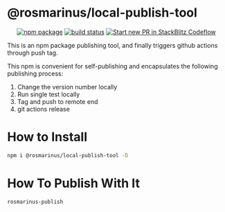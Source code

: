 # @rosmarinus/local-publish-tool

<p align="center">
  <a href="https://www.npmjs.com/package/@rosmarinus/local-publish-tool"><img src="https://img.shields.io/npm/v/@rosmarinus/local-publish-tool" alt="npm package"></a>
  <a href="https://github.com/rosmarinus-project/rosmarinus-universal/actions/workflows/publish.yml"><img src="https://github.com/rosmarinus-project/rosmarinus-universal/actions/workflows/publish.yml/badge.svg" alt="build status"></a>
  <a href="https://pr.new/rosmarinus-project/rosmarinus-universal"><img src="https://developer.stackblitz.com/img/start_pr_dark_small.svg" alt="Start new PR in StackBlitz Codeflow"></a>
</p>

This is an npm package publishing tool, and finally triggers github actions through push tag.

This npm is convenient for self-publishing and encapsulates the following publishing process:
1. Change the version number locally
2. Run single test locally
3. Tag and push to remote end
4. git actions release

# How to Install

```bash
npm i @rosmarinus/local-publish-tool -D
```

# How To Publish With It
```bash
rosmarinus-publish
```